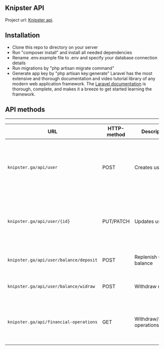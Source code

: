 ## Knipster API
Project url: [Knipster api](http://knipster.ga/api).

## Installation

- Clone this repo to directory on your server
- Run "composer install" and install all needed dependencies
- Rename .env.example file to .env and specify your database connection details
- Run migrations by "php artisan migrate command"
- Generate app key by "php artisan key:generate"
Laravel has the most extensive and thorough documentation and video tutorial library of any modern web application framework. The [Laravel documentation](https://laravel.com/docs) is thorough, complete, and makes it a breeze to get started learning the framework.

## API methods

---
 
 URL | HTTP-method | Description | Input
 --- | --- | --- | --- 
`knipster.ga/api/user` | POST | Creates user|``email``(required) - Email, ``country``(required) - Country, ``first_name`` - First name, ``last_name`` - Last name, ``gender`` - Gender
`knipster.ga/api/user/{id}` | PUT/PATCH | Updates user|``email`` - Email, ``country`` - Country, ``first_name`` - First name, ``last_name`` - Last name, ``gender`` - Gender
`knipster.ga/api/user/balance/deposit` | POST | Replenish user's balance|``user_id``(required) - User id, ``amount``(required) - Amount
`knipster.ga/api/user/balance/widraw` | POST | Withdraw money|``user_id``(required) - User id, ``amount``(required) - Amount
`knipster.ga/api/financial-operations` | GET | Withdraw/Deposit operations report |``date_start`` - Start range date. Date in 'Y-m-d' format,``date_end`` - End range date. Date in 'Y-m-d' format
